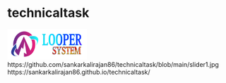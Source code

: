 # technicaltask
<img src="looper.png" alt="lgo" srcset="" height="70px" width="180px">
https://github.com/sankarkalirajan86/technicaltask/blob/main/slider1.jpg
https://sankarkalirajan86.github.io/technicaltask/

